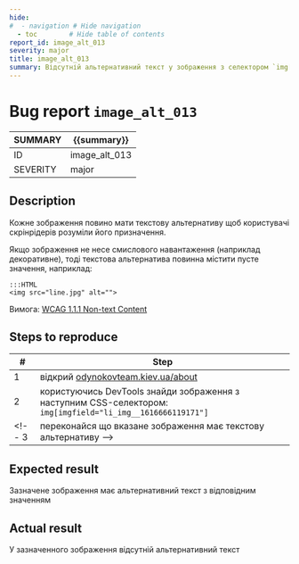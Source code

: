 ```yaml
---
hide:
#  - navigation # Hide navigation
  - toc        # Hide table of contents
report_id: image_alt_013
severity: major
title: image_alt_013
summary: Відсутній альтернативний текст у зображення з селектором `img[imgfield="li_img__1616666119171"]`
---
```

<!-- # {{summary}} -->
# Bug report `image_alt_013`

SUMMARY|{{summary}}
-|-
ID|image_alt_013
SEVERITY|major

## Description

Кожне зображення повино мати текстову альтернативу 
щоб користувачі скрінрідерів розуміли його призначення. 

Якщо зображення не несе смислового навантаження (наприклад декоративне), 
тоді текстова альтернатива повинна містити пусте значення, наприклад:

    :::HTML
    <img src="line.jpg" alt="">

Вимога: [WCAG 1.1.1 Non-text Content](https://www.w3.org/WAI/WCAG21/Understanding/non-text-content.html)

## Steps to reproduce

|#|Step|
-|-
1|відкрий [odynokovteam.kiev.ua/about](http://odynokovteam.kiev.ua/about)
2|користуючись DevTools знайди зображення з наступним CSS-селектором: `img[imgfield="li_img__1616666119171"]`
<!-- 3|переконайся що вказане зображення має текстову альтернативу -->

## Expected result

Зазначене зображення має альтернативний текст з відповідним значенням

## Actual result

У зазначенного зображення відсутній альтернативний текст

